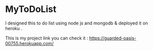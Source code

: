 # MyToDoList
I designed this to do list using node js and mongodb  &amp; deployed it on heroku .

This is my project link you can check it :  https://guarded-oasis-00755.herokuapp.com/
